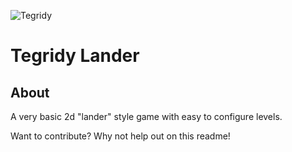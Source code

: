 ![Tegridy](./0.png)

# Tegridy Lander
## About
A very basic 2d "lander" style game with easy to configure levels.

Want to contribute? Why not help out on this readme! 
